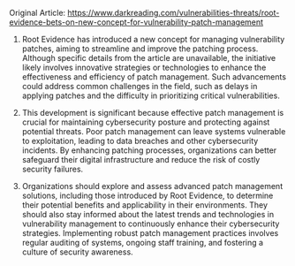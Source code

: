 Original Article: https://www.darkreading.com/vulnerabilities-threats/root-evidence-bets-on-new-concept-for-vulnerability-patch-management

1) Root Evidence has introduced a new concept for managing vulnerability patches, aiming to streamline and improve the patching process. Although specific details from the article are unavailable, the initiative likely involves innovative strategies or technologies to enhance the effectiveness and efficiency of patch management. Such advancements could address common challenges in the field, such as delays in applying patches and the difficulty in prioritizing critical vulnerabilities.

2) This development is significant because effective patch management is crucial for maintaining cybersecurity posture and protecting against potential threats. Poor patch management can leave systems vulnerable to exploitation, leading to data breaches and other cybersecurity incidents. By enhancing patching processes, organizations can better safeguard their digital infrastructure and reduce the risk of costly security failures. 

3) Organizations should explore and assess advanced patch management solutions, including those introduced by Root Evidence, to determine their potential benefits and applicability in their environments. They should also stay informed about the latest trends and technologies in vulnerability management to continuously enhance their cybersecurity strategies. Implementing robust patch management practices involves regular auditing of systems, ongoing staff training, and fostering a culture of security awareness.